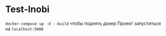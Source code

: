 # Test-Inobi
`docker-compose up -d --build` чтобы поднять докер
Проект запуститься на `localhost:5000`
